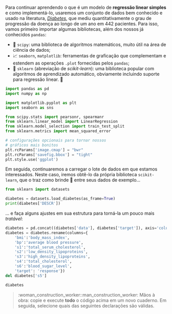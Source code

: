 Para continuar aprendendo o que é um modelo de **regressão linear simples** e como implementá-lo, usaremos um conjunto de dados bem conhecido e usado na literatura, [_Diabetes_](https://www4.stat.ncsu.edu/~boos/var.select/diabetes.html), que mediu quantitativamente o grau de progressão da doença ao longo de um ano em 442 pacientes. Para isso, vamos primeiro importar algumas bibliotecas, além dos nossos já conhecidos `pandas`:
 
  * 🔢 `scipy`: uma biblioteca de algoritmos matemáticos, muito útil na área de ciência de dados;
  * 📈 `seaborn`, `matplotlib`: ferramentas de graficação que complementam e estendem as operações `.plot` fornecidas pelos `pandas`;
  * 🤖 `sklearn` (abreviação de _scikit-learn_): uma biblioteca popular com algoritmos de aprendizado automático, obviamente incluindo suporte para regressão linear. 🎊


```python
import pandas as pd
import numpy as np

import matplotlib.pyplot as plt
import seaborn as sns

from scipy.stats import pearsonr, spearmanr
from sklearn.linear_model import LinearRegression
from sklearn.model_selection import train_test_split
from sklearn.metrics import mean_squared_error

# configurações opcionais para tornar nossos
# gráficos mais bonitos
plt.rcParams['image.cmap'] = "bwr"
plt.rcParams['savefig.bbox'] = "tight"
plt.style.use('ggplot')
```

Em seguida, continuaremos a carregar o lote de dados em que estamos interessados. Neste caso, iremos obtê-lo da própria biblioteca `scikit-learn`, que o traz como brinde 🎁 entre seus dados de exemplo...

```python
from sklearn import datasets

diabetes = datasets.load_diabetes(as_frame=True)
print(diabetes['DESCR'])
```

... e faça alguns ajustes em sua estrutura para torná-la um pouco mais _tratável_:

```python
diabetes = pd.concat((diabetes['data'], diabetes['target']), axis='columns')
diabetes = diabetes.rename(columns={
    'bmi':'body_mass_index',
    'bp':'average blood pressure',
    's1':'total_serum_cholesterol',
    's2':'low_density_lipoproteins',
    's3':'high_density_lipoproteins',
    's4':'total_cholesterol',
    's6':'blood_sugar_level',
    'target': 'response'})
del diabetes['s5']

diabetes
```

> :woman_construction_worker::man_construction_worker: Mãos à obra: copie e execute **todo** o código acima em um novo cuaderno. Em seguida, selecione quais das seguintes declarações são válidas.
